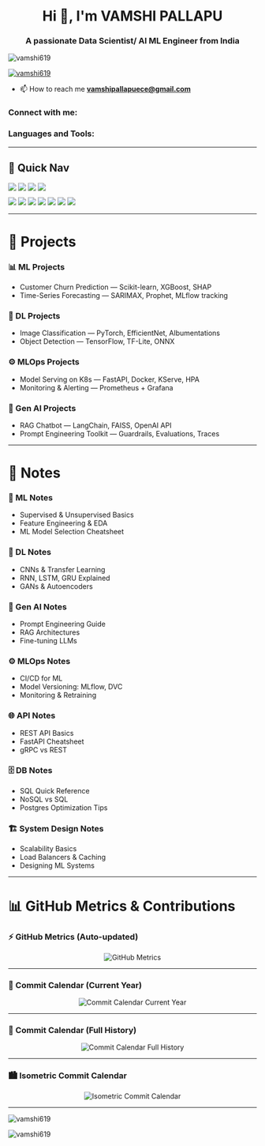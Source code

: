 <h1 align="center">Hi 👋, I'm VAMSHI PALLAPU</h1>
<h3 align="center">A passionate Data Scientist/ AI ML Engineer from India</h3>

<p align="left"> 
  <img src="https://komarev.com/ghpvc/?username=vamshi619&label=Profile%20views&color=0e75b6&style=flat" alt="vamshi619" /> 
</p>

<p align="left"> 
  <a href="https://github.com/ryo-ma/github-profile-trophy">
    <img src="https://github-profile-trophy.vercel.app/?username=vamshi619" alt="vamshi619" />
  </a> 
</p>

- 📫 How to reach me **vamshipallapuece@gmail.com**

<h3 align="left">Connect with me:</h3>
<p align="left"> 
<!-- Add your LinkedIn, Twitter, or Portfolio links here -->
</p>

<h3 align="left">Languages and Tools:</h3>
<p align="left"> 
  <!-- (Your existing icons for AWS, Azure, Python, ML, DL, etc.) -->
</p>

---

## 🔗 Quick Nav
<div align="left">
  <a href="#ml-projects"><img src="https://img.shields.io/badge/📊%20ML%20Projects-%20-E74C3C?style=for-the-badge&labelColor=0A0A0A" /></a>
  <a href="#dl-projects"><img src="https://img.shields.io/badge/🧠%20DL%20Projects-%20-8A2BE2?style=for-the-badge&labelColor=0A0A0A" /></a>
  <a href="#mlops-projects"><img src="https://img.shields.io/badge/⚙️%20MLOps-%20-2ECC71?style=for-the-badge&labelColor=0A0A0A" /></a>
  <a href="#genai-projects"><img src="https://img.shields.io/badge/🤖%20Gen%20AI-%20-F39C12?style=for-the-badge&labelColor=0A0A0A" /></a>
</div>

<div align="left" style="margin-top:10px;">
  <a href="#ml-notes"><img src="https://img.shields.io/badge/📓%20ML%20Notes-%20-FF5733?style=for-the-badge&labelColor=0A0A0A" /></a>
  <a href="#dl-notes"><img src="https://img.shields.io/badge/📘%20DL%20Notes-%20-9370DB?style=for-the-badge&labelColor=0A0A0A" /></a>
  <a href="#genai-notes"><img src="https://img.shields.io/badge/🤖%20Gen%20AI%20Notes-%20-F1C40F?style=for-the-badge&labelColor=0A0A0A" /></a>
  <a href="#mlops-notes"><img src="https://img.shields.io/badge/⚙️%20MLOps%20Notes-%20-27AE60?style=for-the-badge&labelColor=0A0A0A" /></a>
  <a href="#api-notes"><img src="https://img.shields.io/badge/🌐%20API%20Notes-%20-00BFFF?style=for-the-badge&labelColor=0A0A0A" /></a>
  <a href="#db-notes"><img src="https://img.shields.io/badge/🗄️%20DB%20Notes-%20-8B4513?style=for-the-badge&labelColor=0A0A0A" /></a>
  <a href="#systemdesign-notes"><img src="https://img.shields.io/badge/🏗️%20System%20Design%20Notes-%20-34495E?style=for-the-badge&labelColor=0A0A0A" /></a>
</div>

---

# 🚀 Projects

### 📊 ML Projects
- Customer Churn Prediction — Scikit-learn, XGBoost, SHAP  
- Time-Series Forecasting — SARIMAX, Prophet, MLflow tracking  

### 🧠 DL Projects
- Image Classification — PyTorch, EfficientNet, Albumentations  
- Object Detection — TensorFlow, TF-Lite, ONNX  

### ⚙️ MLOps Projects
- Model Serving on K8s — FastAPI, Docker, KServe, HPA  
- Monitoring & Alerting — Prometheus + Grafana  

### 🤖 Gen AI Projects
- RAG Chatbot — LangChain, FAISS, OpenAI API  
- Prompt Engineering Toolkit — Guardrails, Evaluations, Traces  

---

# 📝 Notes

### 📓 ML Notes
- Supervised & Unsupervised Basics  
- Feature Engineering & EDA  
- ML Model Selection Cheatsheet  

### 📘 DL Notes
- CNNs & Transfer Learning  
- RNN, LSTM, GRU Explained  
- GANs & Autoencoders  

### 🤖 Gen AI Notes
- Prompt Engineering Guide  
- RAG Architectures  
- Fine-tuning LLMs  

### ⚙️ MLOps Notes
- CI/CD for ML  
- Model Versioning: MLflow, DVC  
- Monitoring & Retraining  

### 🌐 API Notes
- REST API Basics  
- FastAPI Cheatsheet  
- gRPC vs REST  

### 🗄️ DB Notes
- SQL Quick Reference  
- NoSQL vs SQL  
- Postgres Optimization Tips  

### 🏗️ System Design Notes
- Scalability Basics  
- Load Balancers & Caching  
- Designing ML Systems  

---

# 📊 GitHub Metrics & Contributions

### ⚡ GitHub Metrics (Auto-updated)
<p align="center">
    <img src="https://raw.githubusercontent.com/vamshi619/vamshi619/main/github-metrics.svg" alt="GitHub Metrics">
</p>

---

### 📅 Commit Calendar (Current Year)
<p align="center">
   <img src="https://raw.githubusercontent.com/vamshi619/vamshi619/main/metrics.calendar.currentyear.svg" alt="Commit Calendar Current Year">
</p>

---

### 📅 Commit Calendar (Full History)
<p align="center">
  <img src="https://raw.githubusercontent.com/vamshi619/vamshi619/main/metrics.calendar.fullhistory.svg" alt="Commit Calendar Full History">
</p>

---

### 🏙️ Isometric Commit Calendar
<p align="center">
   <img src="https://raw.githubusercontent.com/vamshi619/vamshi619/main/metrics.isocalendar.isometric.svg" alt="Isometric Commit Calendar">
</p>

---

<p><img align="center" src="https://github-readme-stats.vercel.app/api/top-langs?username=vamshi619&show_icons=true&locale=en&layout=compact" alt="vamshi619" /></p>

<p><img align="center" src="https://github-readme-streak-stats.herokuapp.com/?user=vamshi619&" alt="vamshi619" /></p>

